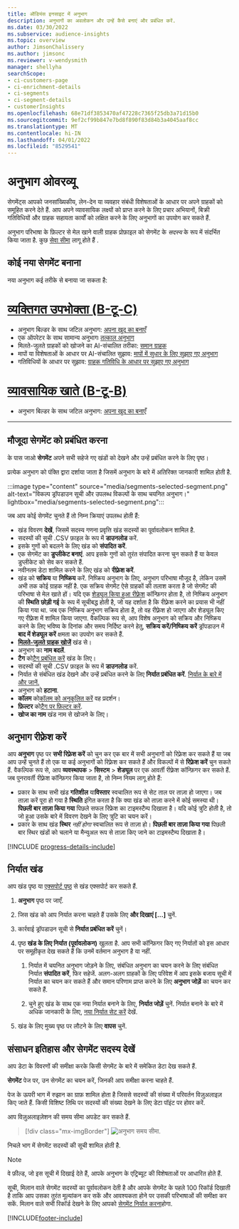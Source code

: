 ```yaml
---
title: ऑडियंस इनसाइट में अनुभाग
description: अनुभागों का अवलोकन और उन्हें कैसे बनाएं और प्रबंधित करें.
ms.date: 03/30/2022
ms.subservice: audience-insights
ms.topic: overview
author: JimsonChalissery
ms.author: jimsonc
ms.reviewer: v-wendysmith
manager: shellyha
searchScope:
- ci-customers-page
- ci-enrichment-details
- ci-segments
- ci-segment-details
- customerInsights
ms.openlocfilehash: 68e71df3853470af47228c7365f25db3a71d15b0
ms.sourcegitcommit: 9ef2cf99b847e7bd8f890f83d84b3a4045aaf8cc
ms.translationtype: MT
ms.contentlocale: hi-IN
ms.lasthandoff: 04/01/2022
ms.locfileid: "8529541"
---
```

# <a name="segments-overview"></a>अनुभाग ओवरव्यू

सेगमेंट्स आपको जनसांख्यिकीय, लेन-देन या व्यवहार संबंधी विशेषताओं के आधार पर अपने ग्राहकों को समूहित करने देते हैं. आप अपने व्यावसायिक लक्ष्यों को प्राप्त करने के लिए प्रचार अभियानों, बिक्री गतिविधियों और ग्राहक सहायता कार्यों को लक्षित करने के लिए अनुभागों का उपयोग कर सकते हैं.

अनुभाग परिभाषा के फ़िल्टर से मेल खाने वाली ग्राहक प्रोफ़ाइल को सेगमेंट के *सदस्य* के रूप में संदर्भित किया जाता है. कुछ [सेवा सीमा](/dynamics365/customer-insights/service-limits) लागू होते हैं .

## <a name="create-a-new-segment"></a>कोई नया सेगमेंट बनाना

नया अनुभाग कई तरीके से बनाया जा सकता है: 

# <a name="individual-consumers-b-to-c"></a>[व्यक्तिगत उपभोक्ता (B-टू-C)](#tab/b2c)

- अनुभाग बिल्डर के साथ जटिल अनुभाग: [अपना खुद का बनाएँ](segment-builder.md#create-a-new-segment) 
- एक ऑपरेटर के साथ सामान्य अनुभागः [तत्काल अनुभाग](segment-builder.md#quick-segments) 
- मिलते-जुलते ग्राहकों को खोजने का AI-संचालित तरीका: [समान ग्राहक](find-similar-customer-segments.md) 
- मापों या विशेषताओं के आधार पर AI-संचालित सुझाव: [मापों में सुधार के लिए सुझाए गए अनुभाग](suggested-segments.md) 
- गतिविधियों के आधार पर सुझाव: [ग्राहक गतिविधि के आधार पर सुझाए गए अनुभाग](suggested-segments-activity.md) 

# <a name="business-accounts-b-to-b"></a>[व्यावसायिक खाते (B-टू-B)](#tab/b2b)

- अनुभाग बिल्डर के साथ जटिल अनुभाग: [अपना खुद का बनाएँ](segment-builder.md#create-a-new-segment)

---

## <a name="manage-existing-segments"></a>मौजूदा सेगमेंट को प्रबंधित करना

के पास जाओ **सेगमेंट** अपने सभी सहेजे गए खंडों को देखने और उन्हें प्रबंधित करने के लिए पृष्ठ।

प्रत्येक अनुभाग को पंक्ति द्वारा दर्शाया जाता है जिसमें अनुभाग के बारे में अतिरिक्त जानकारी शामिल होती है.

:::image type="content" source="media/segments-selected-segment.png" alt-text="विकल्प ड्रॉपडाउन सूची और उपलब्ध विकल्पों के साथ चयनित अनुभाग।" lightbox="media/segments-selected-segment.png":::

जब आप कोई सेगमेंट चुनते हैं तो निम्न क्रियाएं उपलब्ध होती हैं:

- खंड विवरण **देखें**, जिसमें सदस्य गणना प्रवृत्ति खंड सदस्यों का पूर्वावलोकन शामिल है.
- सदस्यों की सूची .CSV फ़ाइल के रूप में **डाउनलोड** करें.
- इसके गुणों को बदलने के लिए खंड को **संपादित करें**.
- एक सेगमेंट का **डुप्लीकेट बनाएं**. आप इसके गुणों को तुरंत संपादित करना चुन सकते हैं या केवल डुप्लीकेट को सेव कर सकते हैं.
- नवीनतम डेटा शामिल करने के लिए खंड को **रीफ़्रेश करें**.
- खंड को **सक्रिय** या **निष्क्रिय** करें. निष्क्रिय अनुभाग के लिए, अनुभाग परिभाषा मौजूद है, लेकिन उसमें अभी तक कोई ग्राहक नहीं है. एक सक्रिय सेगमेंट ऐसे ग्राहकों की तलाश करता है जो सेगमेंट की परिभाषा से मेल खाते हों। यदि एक [शेड्यूल किया हुआ रीफ़्रेश](system.md#schedule-tab) कॉन्फ़िगर होता है, तो निष्क्रिय अनुभाग की **स्थिति** **छोड़ी गई** के रूप में सूचीबद्ध होती है, जो यह दर्शाता है कि रीफ़्रेश करने का प्रयास भी नहीं किया गया था. जब एक निष्क्रिय अनुभाग सक्रिय होता है, तो वह रीफ़्रेश हो जाएगा और शेड्यूल किए गए रीफ़्रेश में शामिल किया जाएगा.
  वैकल्पिक रूप से, आप विशेष अनुभाग को सक्रिय और निष्क्रिय करने के लिए भविष्य के दिनांक और समय निर्दिष्ट करने हेतु, **सक्रिय करें/निष्क्रिय करें** ड्रॉपडाउन में **बाद में शेड्यूल करें** क्षमता का उपयोग कर सकते हैं.
- **[मिलते-जुलते ग्राहक खोजें](find-similar-customer-segments.md)** खंड से।
- अनुभाग का **नाम बदलें**.
- **टैग** को[टैग प्रबंधित करें](work-with-tags-columns.md#manage-tags) खंड के लिए।
- सदस्यों की सूची .CSV फ़ाइल के रूप में **डाउनलोड** करें.
- निर्यात से संबंधित खंड देखने और उन्हें प्रबंधित करने के लिए **निर्यात प्रबंधित करें**. [निर्यात के बारे में और जानें.](export-destinations.md)
- अनुभाग को **हटाना**.
- **कॉलम** को[कॉलम को अनुकूलित करें](work-with-tags-columns.md#customize-columns) वह प्रदर्शन।
- **फ़िल्टर** को[टैग पर फ़िल्टर करें](work-with-tags-columns.md#filter-on-tags).
- **खोज का नाम** खंड नाम से खोजने के लिए।

## <a name="refresh-segments"></a>अनुभाग रीफ़्रेश करें

आप **अनुभाग** पृष्ठ पर **सभी रिफ़्रेश करें** को चुन कर एक बार में सभी अनुभागों को रिफ़्रेश कर सकते हैं या जब आप उन्हें चुनते हैं तो एक या कई अनुभागों को रिफ़्रेश कर सकते हैं और विकल्पों में से **रिफ़्रेश करें** चुन सकते हैं. वैकल्पिक रूप से, आप **व्यवस्थापक** > **सिस्टम** > **शेड्यूल** पर एक आवर्ती रीफ़्रेश कॉन्फ़िगर कर सकते हैं. जब पुनरावर्ती रीफ़्रेश कॉन्फ़िगर किया जाता है, तो निम्न नियम लागू होते हैं:
- प्रकार के साथ सभी खंड **गतिशील** या**विस्तार** स्वचालित रूप से सेट ताल पर ताज़ा हो जाएगा। जब ताज़ा करें पूरा हो गया है **स्थिति** इंगित करता है कि क्या खंड को ताज़ा करने में कोई समस्या थी। **पिछली बार ताज़ा किया गया** पिछले सफल रिफ्रेश का टाइमस्टैम्प दिखाता है। यदि कोई त्रुटि होती है, तो जो हुआ उसके बारे में विवरण देखने के लिए त्रुटि का चयन करें।
- प्रकार के साथ खंड **स्थिर** *नहीं होगा* स्वचालित रूप से ताज़ा हो। **पिछली बार ताज़ा किया गया** पिछली बार स्थिर खंडों को चलाने या मैन्युअल रूप से ताज़ा किए जाने का टाइमस्टैम्प दिखाता है।

[!INCLUDE [progress-details-include](../includes/progress-details-pane.md)]

## <a name="export-segments"></a>निर्यात खंड

आप खंड पृष्ठ या [एक्सपोर्ट पृष्ठ](export-destinations.md) से खंड एक्सपोर्ट कर सकते हैं. 

1. **अनुभाग** पृष्ठ पर जाएँ.

1. जिस खंड को आप निर्यात करना चाहते हैं उसके लिए **और दिखाएं [...]** चुनें.

1. कार्रवाई ड्रॉपडाउन सूची से **निर्यात प्रबंधित करें** चुनें।

1. पृष्ठ **खंड के लिए निर्यात (पूर्वावलोकन)** खुलता है. आप सभी कॉन्फ़िगर किए गए निर्यातों को इस आधार पर समूहीकृत देख सकते हैं कि उनमें वर्तमान अनुभाग है या नहीं.

   1. निर्यात में चयनित अनुभाग जोड़ने के लिए, संबंधित अनुभाग का चयन करने के लिए संबंधित निर्यात **संपादित करें**, फिर सहेजें. अलग-अलग ग्राहकों के लिए परिवेश में आप इसके बजाय सूची में निर्यात का चयन कर सकते हैं और समान परिणाम प्राप्त करने के लिए **अनुभाग जोड़ें** का चयन कर सकते हैं.

   1. चुने हुए खंड के साथ एक नया निर्यात बनाने के लिए, **निर्यात जोड़ें** चुनें. निर्यात बनाने के बारे में अधिक जानकारी के लिए, [नया निर्यात सेट करें](export-destinations.md#set-up-a-new-export) देखें.

1. खंड के लिए मुख्य पृष्ठ पर लौटने के लिए **वापस** चुनें.

## <a name="view-processing-history-and-segment-members"></a>संसाधन इतिहास और सेगमेंट सदस्य देखें

आप डेटा के विवरणों की समीक्षा करके किसी सेगमेंट के बारे में समेकित डेटा देख सकते हैं.

**सेगमेंट** पेज पर, उन सेगमेंट का चयन करें, जिनकी आप समीक्षा करना चाहते हैं.

पेज के ऊपरी भाग में रुझान का ग्राफ़ शामिल होता है जिससे सदस्यों की संख्या में परिवर्तन विज़ुअलाइज़ किए जाते हैं. किसी विशिष्ट तिथि पर सदस्यों की संख्या देखने के लिए डेटा पॉइंट पर होवर करें.

आप विज़ुअलाइज़ेशन की समय सीमा अपडेट कर सकते हैं.

> [!div class="mx-imgBorder"]
> ![अनुभाग समय सीमा.](media/segment-time-range.png "अनुभाग समय सीमा")

निचले भाग में सेगमेंट सदस्यों की सूची शामिल होती है.

> [!NOTE]
> वे फ़ील्ड, जो इस सूची में दिखाई देते हैं, आपके अनुभाग के एट्रिब्यूट की विशेषताओं पर आधारित होते हैं.
>
>सूची, मिलान वाले सेगमेंट सदस्यों का पूर्वावलोकन देती है और आपके सेगमेंट के पहले 100 रिकॉर्ड दिखाती है ताकि आप उसका तुरंत मूल्यांकन कर सकें और आवश्यकता होने पर उसकी परिभाषाओं की समीक्षा कर सकें. मिलान वाले सभी रिकॉर्ड देखने के लिए आपको [सेगमेंट निर्यात करना](export-destinations.md)होगा.


[!INCLUDE[footer-include](../includes/footer-banner.md)]
